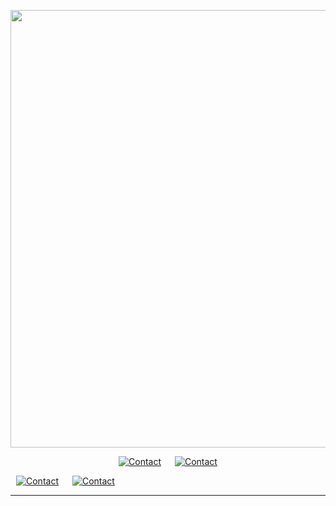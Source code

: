 
<p alt="header" align="center">
  <img src="https://preview.redd.it/810g0l3sgis01.gif?width=1024&s=1942f1e24a0c53e8be77ce0845d4bc1343924147" width="700" />
</p>

<p alt="contacts" align="center">
  <a href="" TARGET="_blank"><img src="https://img.shields.io/badge/Contact-on%20Discord-blueviolet"  hspace="9" alt="Contact"></a>
  <a href="https://mamot.fr/Mattherix" TARGET="_blank"><img src="https://img.shields.io/mastodon/follow/Mattherix?domain=https%3A%2F%2Fmamot.fr"  hspace="9" alt="Contact"></a>
  
  <a href="https://twitter.com/Mattherix_" TARGET="_blank"><img src="https://img.shields.io/badge/Contact-on%20Twitter-blue"  hspace="9" alt="Contact"></a>
  <a href="https://protonmail.com/" TARGET="_blank"><img src="https://img.shields.io/badge/Contact-on%20Email-lightgrey" hspace="9" alt="Contact"></a>
</p>

<hr>
